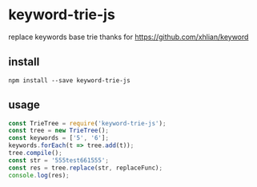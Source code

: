 # keyword-trie-js
replace keywords base trie
thanks for https://github.com/xhlian/keyword

## install
```
npm install --save keyword-trie-js
```

## usage
``` js
const TrieTree = require('keyword-trie-js');
const tree = new TrieTree();
const keywords = ['5', '6'];
keywords.forEach(t => tree.add(t));
tree.compile();
const str = '555test661555';
const res = tree.replace(str, replaceFunc);
console.log(res);
```
